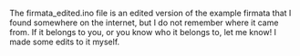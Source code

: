The firmata_edited.ino file is an edited version of the example firmata that I found somewhere on the internet, but I do not remember where it came from. If it belongs to you, or you know who it belongs to, let me know! I made some edits to it myself.
